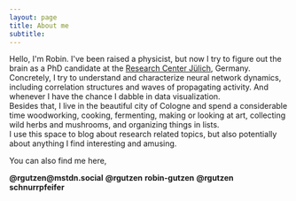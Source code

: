 ```yaml
---
layout: page
title: About me
subtitle:
---
```


Hello, I'm Robin. I've been raised a physicist, but now I try to figure out the brain as a PhD candidate at the [Research Center Jülich](https://www.fz-juelich.de/inm/inm-6/EN/Forschung/Gruen/artikel.html), Germany. Concretely, I try to understand and characterize neural network dynamics, including correlation structures and waves of propagating activity. And whenever I have the chance I dabble in data visualization. <br>
Besides that, I live in the beautiful city of Cologne and spend a considerable time woodworking, cooking, fermenting, making or looking at art, collecting wild herbs and mushrooms, and organizing things in lists. <br>
I use this space to blog about research related topics, but also potentially about anything I find interesting and amusing.

You can also find me here,<br>
<!-- <p> -->
<a rel="me" href="https://mstdn.social/@rgutzen">
<span class="fa-stack fa-lg" aria-hidden="true">
  <i class="fab fa-mastodon fa-stack-2x" style="color: #5e59f3;"></i>
</span></a>
<b>@rgutzen@mstdn.social</b>

<a href="https://twitter.com/rgutzen">
<span class="fa-stack fa-lg" aria-hidden="true">
  <i class="fa fa-twitter fa-stack-2x" style="color: #0084b4;"></i>
</span></a>
<b>@rgutzen</b>

<!-- &nbsp; &nbsp; -->
<a href="https://www.linkedin.com/in/robin-gutzen/">
<span class="fa-stack fa-lg" aria-hidden="true">
  <i class="fa fa-linkedin fa-stack-2x" style="color: #0077B5;"></i>
</span></a>
<b>robin-gutzen</b>

<!-- &nbsp; &nbsp; -->
<a href="https://github.com/rgutzen">
<span class="fa-stack fa-lg" aria-hidden="true">
  <!-- <i class="fa fa-circle fa-stack-2x" style="font-size: 200%"></i> -->
  <i class="fa fa-github fa-stack-2x" style="color: #333333;"></i>
</span></a>
<b>@rgutzen</b>

<!-- &nbsp; &nbsp; -->
<a href="https://open.spotify.com/user/schnurrpfeifer">
<span class="fa-stack fa-lg" aria-hidden="true">
  <i class="fa fa-spotify fa-stack-2x" style="color: #1ED760;"></i>
</span></a>
<b>schnurrpfeifer</b>
<!-- </p> -->
